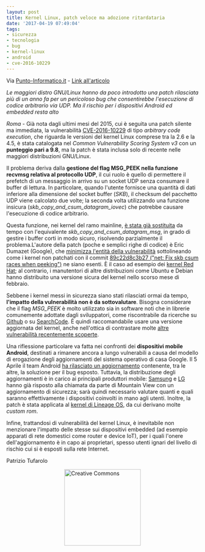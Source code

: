 ```yaml
---
layout: post
title: Kernel Linux, patch veloce ma adozione ritardataria
date: '2017-04-19 07:49:04'
tags:
- sicurezza
- tecnologia
- bug
- kernel-linux
- android
- cve-2016-10229
---
```


Via [Punto-Informatico.it](http://punto-informatico.it) - [Link all'articolo](http://punto-informatico.it/4382623/PI/News/kernel-linux-patch-veloce-ma-adozione-ritardataria.aspx)

*Le maggiori distro GNU/Linux hanno da poco introdotto una patch rilasciata più di un anno fa per un pericoloso bug che consentirebbe l'esecuzione di codice arbitrario via UDP. Ma il rischio per i dispositivi Android ed embedded resta alto*

*Roma* - Già nota dagli ultimi mesi del 2015, cui è seguita una patch silente ma immediata, la vulnerabilità [CVE-2016-10229](https://cve.mitre.org/cgi-bin/cvename.cgi?name=CVE-2016-10229) di tipo *arbitrary code execution*, che riguarda le versioni del kernel Linux comprese tra la 2.6 e la 4.5, è stata catalogata nel *Common Vulnerability Scoring System v3* con un **punteggio pari a 9.8**, ma la patch è stata inclusa solo di recente nelle maggiori distribuzioni GNU/Linux.

Il problema deriva dalla **gestione del flag MSG_PEEK nella funzione recvmsg relativa al protocollo UDP**, il cui ruolo è quello di permettere il prefetch di un messaggio in arrivo su un socket UDP senza consumare il buffer di lettura.
In particolare, quando l'utente fornisce una quantità di dati inferiore alla dimensione del socket buffer (*SKB*), il checksum del pacchetto UDP viene calcolato due volte; la seconda volta utilizzando una funzione insicura (*skb\_copy\_and\_csum\_datagram\_iovec*) che potrebbe causare l'esecuzione di codice arbitrario.

Questa funzione, nei kernel del ramo mainline, [è stata già sostituita](https://git.kernel.org/pub/scm/linux/kernel/git/torvalds/linux.git/commit/?id=197c949e7798fbf28cfadc69d9ca0c2abbf93191) da tempo con l'equivalente *skb\_copy\_and\_csum\_datagram\_msg*, in grado di gestire i buffer corti in modo sicuro, risolvendo parzialmente il problema.L'autore della patch (poche e semplici righe di codice) è Eric Dumazet (Google), che [minimizza l'entità della vulnerabilità](https://plus.google.com/+EricDumazet/posts/ZQie5XjAic2) sottolineando come i kernel non patchati con il commit [89c22d8c3b27 ("net: Fix skb csum races when peeking")](https://git.kernel.org/pub/scm/linux/kernel/git/torvalds/linux.git/commit/?id=89c22d8c3b27) ne siano esenti. 
È il caso ad esempio dei [kernel Red Hat](https://access.redhat.com/security/cve/cve-2016-10229); al contrario, i manutentori di altre distribuzioni come Ubuntu e Debian hanno distribuito una versione sicura del kernel nello scorso mese di febbraio.

Sebbene i kernel messi in sicurezza siano stati rilasciati ormai da tempo, **l'impatto della vulnerabilità non è da sottovalutare**. Bisogna considerare che il flag *MSG_PEEK* è molto utilizzato sia in software noti che in librerie comunemente adottate dagli sviluppatori, come riscontrabile da ricerche su [Github](https://github.com/search?l=C&q=MSG_PEEK&type=Code) o su [SearchCode](https://searchcode.com/?q=MSG_PEEK).
È quindi raccomandabile usare una versione aggiornata del kernel, anche nell'ottica di contrastare molte [altre vulnerabilità recentemente scoperte](http://www.cvedetails.com/vulnerability-list.php?vendor_id=33&product_id=47&version_id=&page=1&hasexp=0&opdos=0&opec=0&opov=0&opcsrf=0&opgpriv=0&opsqli=0&opxss=0&opdirt=0&opmemc=0&ophttprs=0&opbyp=0&opfileinc=0&opginf=0&cvssscoremin=8&cvssscoremax=0&year=2017&month=0&cweid=0&order=1&trc=247&sha=d80d3346f69d7155f090a2b7862af859427c62ef).

Una riflessione particolare va fatta nei confronti dei **dispositivi mobile Android**, destinati a rimanere ancora a lungo vulnerabili a causa del modello di erogazione degli aggiornamenti del sistema operativo di casa Google. Il 5 Aprile il team Android [ha rilasciato un aggiornamento](https://source.android.com/security/bulletin/2017-04-01) contenente, tra le altre, la soluzione per il bug esposto. Tuttavia, la distribuzione degli aggiornamenti è in carico ai principali produttori mobile: [Samsung](http://security.samsungmobile.com/smrupdate.html#SMR-APR-2017) e [LG](https://lgsecurity.lge.com/security_updates.html) hanno già risposto alla chiamata da parte di Mountain View con un aggiornamento di sicurezza; sarà quindi necessario valutare quanti e quali saranno effettivamente i dispositivi coinvolti in mano agli utenti.
Inoltre, la patch è stata applicata al [kernel di Lineage OS](https://github.com/LineageOS/android_kernel_google_msm/commit/8711b467e96e1172c595ca7b3eaf15918282ce6a), da cui derivano molte *custom rom*.

Infine, trattandosi di vulnerabilità del kernel Linux, è inevitabile non menzionare l'impatto delle stesse sui dispositivi embedded (ad esempio apparati di rete domestici come router e device IoT), per i quali l'onere dell'aggiornamento è in capo ai proprietari, spesso utenti ignari del livello di rischio cui si è esposti sulla rete Internet.

Patrizio Tufarolo

<img src="/content/images/2017/04/cc.logo_.large_.png" title="Creative Commons" width="200" style="margin:auto; display:block;">